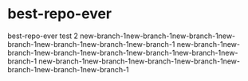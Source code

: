 # best-repo-ever
best-repo-ever
test 2
new-branch-1new-branch-1new-branch-1new-branch-1new-branch-1new-branch-1new-branch-1
new-branch-1new-branch-1new-branch-1new-branch-1new-branch-1new-branch-1new-branch-1
new-branch-1new-branch-1new-branch-1new-branch-1new-branch-1new-branch-1new-branch-1
